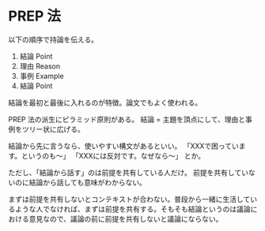 # PREP 法

以下の順序で持論を伝える。

1. 結論 Point
2. 理由 Reason
3. 事例 Example
4. 結論 Point

結論を最初と最後に入れるのが特徴。論文でもよく使われる。

PREP 法の派生にピラミッド原則がある。
結論 = 主題を頂点にして、理由と事例をツリー状に広げる。

結論から先に言うなら、使いやすい構文があるといい。
「XXXで困っています。というのも〜」
「XXXには反対です。なぜなら〜」
とか。

ただし、「結論から話す」のは前提を共有している人だけ。
前提を共有していないのに結論から話しても意味がわからない。

まずは前提を共有しないとコンテキストが合わない。普段から一緒に生活しているような人でなければ、まずは前提を共有する。そもそも結論というのは議論における意見なので、議論の前に前提を共有しないと議論にならない。
